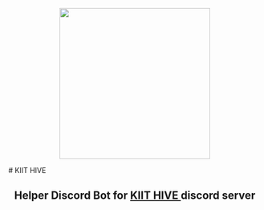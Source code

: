 <p align="center">
  <img src="https://media.discordapp.net/attachments/1254215254695477300/1259159728622403604/kiithive.png?ex=668aab61&is=668959e1&hm=1ef31131612e809938de1806ec42defa29096c8be2b055f09d6da0161920607d&=&format=webp&quality=lossless&width=663&height=663" width="300px">
</p>
# KIIT HIVE
<h2 align="center">Helper Discord Bot for <a href="https://discord.gg/7f7GVAKfFf"> KIIT HIVE </a> discord server</h2>


